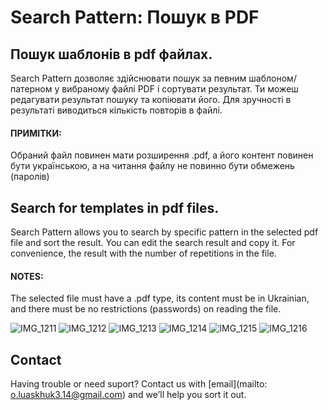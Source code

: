 # Search Pattern: Пошук в PDF

## Пошук шаблонів в pdf файлах.

Search Pattern дозволяє здійснювати пошук за певним шаблоном/патерном у вибраному файлі PDF і сортувати результат.
Ти можеш редагувати результат пошуку та копіювати його. Для зручності в результаті виводиться кількість повторів в файлі.

#### ПРИМІТКИ:
Обраний файл повинен мати розширення .pdf, а його контент повинен бути українською, а на читання файлу не повинно бути обмежень (паролів)
 
## Search for templates in pdf files.

Search Pattern allows you to search by specific pattern in the selected pdf file and sort the result.
You can edit the search result and copy it. For convenience, the result with the number of repetitions in the file.

#### NOTES:
The selected file must have a .pdf type, its content must be in Ukrainian, and there must be no restrictions (passwords) on reading the file.

![IMG_1211](https://user-images.githubusercontent.com/46757961/159740662-c08dc6a3-a3ca-4632-a64b-74f85491592f.PNG)
![IMG_1212](https://user-images.githubusercontent.com/46757961/159740683-60aff54d-fe2d-4258-a144-5d90c8fad004.PNG)
![IMG_1213](https://user-images.githubusercontent.com/46757961/159740705-e1418774-bb22-4c92-9d13-7849fa1f8750.PNG)
![IMG_1214](https://user-images.githubusercontent.com/46757961/159740774-ceefac29-81b3-4f40-9414-58a55e6df8e5.PNG)
![IMG_1215](https://user-images.githubusercontent.com/46757961/159873567-538f5138-2632-47f3-9705-e826c00c503c.png)
![IMG_1216](https://user-images.githubusercontent.com/46757961/159873556-b2dd836f-dcde-4545-82a5-620aec5c3cc4.png)

## Contact

Having trouble or need suport? Contact us with [email](mailto: o.luaskhuk3.14@gmail.com) and we’ll help you sort it out.
